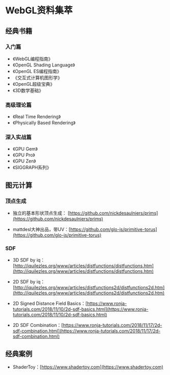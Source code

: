 # WebGL资料集萃

## 经典书籍
### 入门篇
* 《WebGL编程指南》
* 《OpenGL Shading Language》
* 《OpenGL ES编程指南》
* 《交互式计算机图形学》
* 《OpenGL超级宝典》
* 《3D数学基础》
### 高级理论篇
* 《Real Time Rendering》
* 《Physically Based Rendering》
### 深入实战篇
* 《GPU Gem》
* 《GPU Pro》
* 《GPU Zen》
* 《SIGGRAPH系列》

## 图元计算
### 顶点生成
*  独立的基本形状顶点生成： [https://github.com/nickdesaulniers/prims](https://github.com/nickdesaulniers/prims)

*  mattdesl大神出品，带UV：[https://github.com/glo-js/primitive-torus](https://github.com/glo-js/primitive-torus)

### SDF
*  3D SDF by iq：[http://iquilezles.org/www/articles/distfunctions/distfunctions.htm](http://iquilezles.org/www/articles/distfunctions/distfunctions.htm)

*  2D SDF by iq：[http://iquilezles.org/www/articles/distfunctions2d/distfunctions2d.htm](http://iquilezles.org/www/articles/distfunctions2d/distfunctions2d.htm)

*  2D Signed Distance Field Basics：[https://www.ronja-tutorials.com/2018/11/10/2d-sdf-basics.html](https://www.ronja-tutorials.com/2018/11/10/2d-sdf-basics.html)

*  2D SDF Combination：[https://www.ronja-tutorials.com/2018/11/17/2d-sdf-combination.html](https://www.ronja-tutorials.com/2018/11/17/2d-sdf-combination.html)

## 经典案例
*  ShaderToy：[https://www.shadertoy.com](https://www.shadertoy.com)